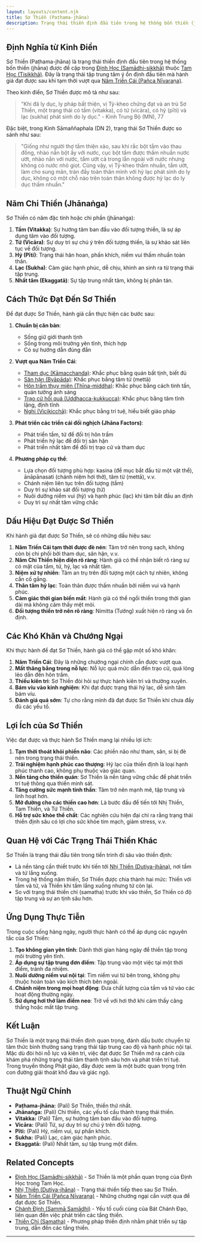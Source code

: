 ```yaml
---
layout: layouts/content.njk
title: Sơ Thiền (Paṭhama-jhāna)
description: Trạng thái thiền định đầu tiên trong hệ thống bốn thiền (jhana), đặc trưng bởi năm chi thiền và là nền tảng cho việc phát triển thiền định sâu hơn.
---
```


## Định Nghĩa từ Kinh Điển

Sơ Thiền (Paṭhama-jhāna) là trạng thái thiền định đầu tiên trong hệ thống bốn thiền (jhāna) được đề cập trong [Định Học (Samādhi-sikkhā)](/content/dinh-hoc/) thuộc [Tam Học (Tisikkhā)](/content/tam-hoc/). Đây là trạng thái tập trung tâm ý ổn định đầu tiên mà hành giả đạt được sau khi tạm thời vượt qua [Năm Triền Cái (Pañca Nīvaraṇa)](/content/nam-trien-cai/).

Theo kinh điển, Sơ Thiền được mô tả như sau:

> "Khi đã ly dục, ly pháp bất thiện, vị Tỷ-kheo chứng đạt và an trú Sơ Thiền, một trạng thái có tầm (vitakka), có tứ (vicāra), có hỷ (pīti) và lạc (sukha) phát sinh do ly dục." - Kinh Trung Bộ (MN), 77

Đặc biệt, trong Kinh Sāmaññaphala (DN 2), trạng thái Sơ Thiền được so sánh như sau:
> "Giống như người thợ tắm thiện xảo, sau khi rắc bột tắm vào thau đồng, nhào nắn bột ấy với nước, cục bột tắm được thấm nhuần nước ướt, nhào nắn với nước, tẩm ướt cả trong lẫn ngoài với nước nhưng không có nước nhỏ giọt. Cũng vậy, vị Tỷ-kheo thấm nhuần, tẩm ướt, làm cho sung mãn, tràn đầy toàn thân mình với hỷ lạc phát sinh do ly dục, không có một chỗ nào trên toàn thân không được hỷ lạc do ly dục thấm nhuần."

## Năm Chi Thiền (Jhānaṅga)

Sơ Thiền có năm đặc tính hoặc chi phần (jhānaṅga):

1. **Tầm (Vitakka)**: Sự hướng tâm ban đầu vào đối tượng thiền, là sự áp dụng tâm vào đối tượng.
2. **Tứ (Vicāra)**: Sự duy trì sự chú ý trên đối tượng thiền, là sự khảo sát liên tục về đối tượng.
3. **Hỷ (Pīti)**: Trạng thái hân hoan, phấn khích, niềm vui thấm nhuần toàn thân.
4. **Lạc (Sukha)**: Cảm giác hạnh phúc, dễ chịu, khinh an sinh ra từ trạng thái tập trung.
5. **Nhất tâm (Ekaggatā)**: Sự tập trung nhất tâm, không bị phân tán.

## Cách Thức Đạt Đến Sơ Thiền

Để đạt được Sơ Thiền, hành giả cần thực hiện các bước sau:

1. **Chuẩn bị căn bản**:
   - Sống giữ giới thanh tịnh
   - Sống trong môi trường yên tĩnh, thích hợp
   - Có sự hướng dẫn đúng đắn

2. **Vượt qua Năm Triền Cái**:
   - [Tham dục (Kāmacchanda)](/content/tham-duc/): Khắc phục bằng quán bất tịnh, biết đủ
   - [Sân hận (Byāpāda)](/content/san-han/): Khắc phục bằng tâm từ (mettā)
   - [Hôn trầm thụy miên (Thīna-middha)](/content/hon-tram/): Khắc phục bằng cách tinh tấn, quán tưởng ánh sáng
   - [Trạo cử hối quá (Uddhacca-kukkucca)](/content/trao-cu/): Khắc phục bằng tâm tĩnh lặng, định tĩnh
   - [Nghi (Vicikicchā)](/content/nghi/): Khắc phục bằng trí tuệ, hiểu biết giáo pháp

3. **Phát triển các triền cái đối nghịch (Jhāna Factors)**:
   - Phát triển tầm, tứ để đối trị hôn trầm
   - Phát triển hỷ lạc để đối trị sân hận
   - Phát triển nhất tâm để đối trị trạo cử và tham dục

4. **Phương pháp cụ thể**:
   - Lựa chọn đối tượng phù hợp: kasina (đề mục bắt đầu từ một vật thể), ānāpānasati (chánh niệm hơi thở), tâm từ (mettā), v.v.
   - Chánh niệm liên tục trên đối tượng (tầm)
   - Duy trì sự khảo sát đối tượng (tứ)
   - Nuôi dưỡng niềm vui (hỷ) và hạnh phúc (lạc) khi tâm bắt đầu an định
   - Duy trì sự nhất tâm vững chắc

## Dấu Hiệu Đạt Được Sơ Thiền

Khi hành giả đạt được Sơ Thiền, sẽ có những dấu hiệu sau:

1. **Năm Triền Cái tạm thời được đè nén**: Tâm trở nên trong sạch, không còn bị chi phối bởi tham dục, sân hận, v.v.
2. **Năm Chi Thiền hiện diện rõ ràng**: Hành giả có thể nhận biết rõ ràng sự có mặt của tầm, tứ, hỷ, lạc và nhất tâm.
3. **Niệm xứ tự nhiên**: Tâm an trụ trên đối tượng một cách tự nhiên, không cần cố gắng.
4. **Thân tâm hỷ lạc**: Toàn thân được thấm nhuần bởi niềm vui và hạnh phúc.
5. **Cảm giác thời gian biến mất**: Hành giả có thể ngồi thiền trong thời gian dài mà không cảm thấy mệt mỏi.
6. **Đối tượng thiền trở nên rõ ràng**: Nimitta (Tướng) xuất hiện rõ ràng và ổn định.

## Các Khó Khăn và Chướng Ngại

Khi thực hành để đạt Sơ Thiền, hành giả có thể gặp một số khó khăn:

1. **Năm Triền Cái**: Đây là những chướng ngại chính cần được vượt qua.
2. **Mất thăng bằng trong nỗ lực**: Nỗ lực quá mức dẫn đến trạo cử, quá lỏng lẻo dẫn đến hôn trầm.
3. **Thiếu kiên trì**: Sơ Thiền đòi hỏi sự thực hành kiên trì và thường xuyên.
4. **Bám víu vào kinh nghiệm**: Khi đạt được trạng thái hỷ lạc, dễ sinh tâm bám víu.
5. **Đánh giá quá sớm**: Tự cho rằng mình đã đạt được Sơ Thiền khi chưa đầy đủ các yếu tố.

## Lợi Ích của Sơ Thiền

Việc đạt được và thực hành Sơ Thiền mang lại nhiều lợi ích:

1. **Tạm thời thoát khỏi phiền não**: Các phiền não như tham, sân, si bị đè nén trong trạng thái thiền.
2. **Trải nghiệm hạnh phúc cao thượng**: Hỷ lạc của thiền định là loại hạnh phúc thanh cao, không phụ thuộc vào giác quan.
3. **Nền tảng cho thiền quán**: Sơ Thiền là nền tảng vững chắc để phát triển trí tuệ thông qua thiền minh sát.
4. **Tăng cường sức mạnh tinh thần**: Tâm trở nên mạnh mẽ, tập trung và linh hoạt hơn.
5. **Mở đường cho các thiền cao hơn**: Là bước đầu để tiến tới Nhị Thiền, Tam Thiền, và Tứ Thiền.
6. **Hỗ trợ sức khỏe thể chất**: Các nghiên cứu hiện đại chỉ ra rằng trạng thái thiền định sâu có lợi cho sức khỏe tim mạch, giảm stress, v.v.

## Quan Hệ với Các Trạng Thái Thiền Khác

Sơ Thiền là trạng thái đầu tiên trong tiến trình đi sâu vào thiền định:

- Là nền tảng cần thiết trước khi tiến tới [Nhị Thiền (Dutiya-jhāna)](/content/nhi-thien/), nơi tầm và tứ lắng xuống.
- Trong hệ thống năm thiền, Sơ Thiền được chia thành hai mức: Thiền với tầm và tứ, và Thiền khi tầm lắng xuống nhưng tứ còn lại.
- So với trạng thái thiền chỉ (samatha) trước khi vào thiền, Sơ Thiền có độ tập trung và sự an tịnh sâu hơn.

## Ứng Dụng Thực Tiễn

Trong cuộc sống hàng ngày, người thực hành có thể áp dụng các nguyên tắc của Sơ Thiền:

1. **Tạo không gian yên tĩnh**: Dành thời gian hàng ngày để thiền tập trong môi trường yên tĩnh.
2. **Áp dụng sự tập trung đơn điểm**: Tập trung vào một việc tại một thời điểm, tránh đa nhiệm.
3. **Nuôi dưỡng niềm vui nội tại**: Tìm niềm vui từ bên trong, không phụ thuộc hoàn toàn vào kích thích bên ngoài.
4. **Chánh niệm trong mọi hoạt động**: Đưa chất lượng của tầm và tứ vào các hoạt động thường ngày.
5. **Sử dụng hơi thở làm điểm neo**: Trở về với hơi thở khi cảm thấy căng thẳng hoặc mất tập trung.

## Kết Luận

Sơ Thiền là một trạng thái thiền định quan trọng, đánh dấu bước chuyển từ tâm thức bình thường sang trạng thái tập trung cao độ và hạnh phúc nội tại. Mặc dù đòi hỏi nỗ lực và kiên trì, việc đạt được Sơ Thiền mở ra cánh cửa khám phá những trạng thái tâm thanh tịnh sâu hơn và phát triển trí tuệ. Trong truyền thống Phật giáo, đây được xem là một bước quan trọng trên con đường giải thoát khổ đau và giác ngộ.

## Thuật Ngữ Chính

- **Paṭhama-jhāna:** (Pali) Sơ Thiền, thiền thứ nhất.
- **Jhānaṅga:** (Pali) Chi thiền, các yếu tố cấu thành trạng thái thiền.
- **Vitakka:** (Pali) Tầm, sự hướng tâm ban đầu vào đối tượng.
- **Vicāra:** (Pali) Tứ, sự duy trì sự chú ý trên đối tượng.
- **Pīti:** (Pali) Hỷ, niềm vui, sự phấn khích.
- **Sukha:** (Pali) Lạc, cảm giác hạnh phúc.
- **Ekaggatā:** (Pali) Nhất tâm, sự tập trung một điểm.

## Related Concepts

- [Định Học (Samādhi-sikkhā)](/content/dinh-hoc/) - Sơ Thiền là một phần quan trọng của Định Học trong Tam Học.
- [Nhị Thiền (Dutiya-jhāna)](/content/nhi-thien/) - Trạng thái thiền tiếp theo sau Sơ Thiền.
- [Năm Triền Cái (Pañca Nīvaraṇa)](/content/nam-trien-cai/) - Những chướng ngại cần vượt qua để đạt được Sơ Thiền.
- [Chánh Định (Sammā Samādhi)](/content/chanh-dinh/) - Yếu tố cuối cùng của Bát Chánh Đạo, liên quan đến việc phát triển các tầng thiền.
- [Thiền Chỉ (Samatha)](/content/thien-chi/) - Phương pháp thiền định nhằm phát triển sự tập trung, dẫn đến các tầng thiền.

--- 